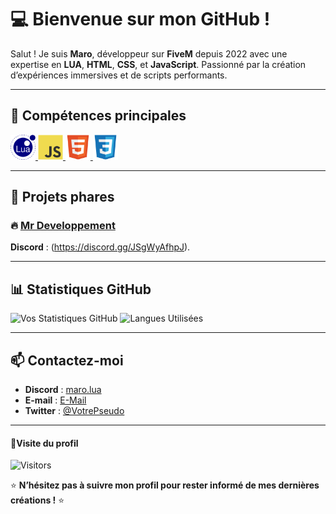 # 💻 Bienvenue sur mon GitHub !

Salut ! Je suis **Maro**, développeur sur **FiveM** depuis 2022 avec une expertise en **LUA**, **HTML**, **CSS**, et **JavaScript**. Passionné par la création d’expériences immersives et de scripts performants.

---

## 🚀 Compétences principales
<p align="left">
  <a href="https://www.lua.org" target="_blank" rel="noreferrer"> 
    <img src="https://raw.githubusercontent.com/devicons/devicon/master/icons/lua/lua-plain.svg" alt="lua" width="40" height="40"/>
  </a> 
  <a href="https://developer.mozilla.org/en-US/docs/Web/JavaScript" target="_blank" rel="noreferrer"> 
    <img src="https://raw.githubusercontent.com/devicons/devicon/master/icons/javascript/javascript-original.svg" alt="javascript" width="40" height="40"/>
  </a> 
  <a href="https://developer.mozilla.org/en-US/docs/Web/HTML" target="_blank" rel="noreferrer"> 
    <img src="https://raw.githubusercontent.com/devicons/devicon/master/icons/html5/html5-original.svg" alt="html" width="40" height="40"/>
  </a>
  <a href="https://developer.mozilla.org/en-US/docs/Web/CSS" target="_blank" rel="noreferrer"> 
    <img src="https://raw.githubusercontent.com/devicons/devicon/master/icons/css3/css3-original.svg" alt="css" width="40" height="40"/>
  </a>
</p>

---

## 📂 Projets phares
### 🔥 [Mr Developpement](#)
**Discord** : (https://discord.gg/JSgWyAfhpJ).

---

## 📊 Statistiques GitHub
![Vos Statistiques GitHub](https://github-readme-stats.vercel.app/api?username=marolua&show_icons=true&theme=radical)
![Langues Utilisées](https://github-readme-stats.vercel.app/api/top-langs/?username=marolua&layout=compact&theme=radical)

---

## 📫 Contactez-moi
- **Discord** : [maro.lua](#)
- **E-mail** : [E-Mail](mailto:marolsw.twitch@gmail.com)
- **Twitter** : [@VotrePseudo](https://twitter.com/VotrePseudo)

---

#### 👀Visite du profil 

<img src = "https://komarev.com/ghpvc/?username=marolua&label=Profile%20views&color=green&style=plastic" alt = "Visitors">

⭐️ **N’hésitez pas à suivre mon profil pour rester informé de mes dernières créations !** ⭐️
